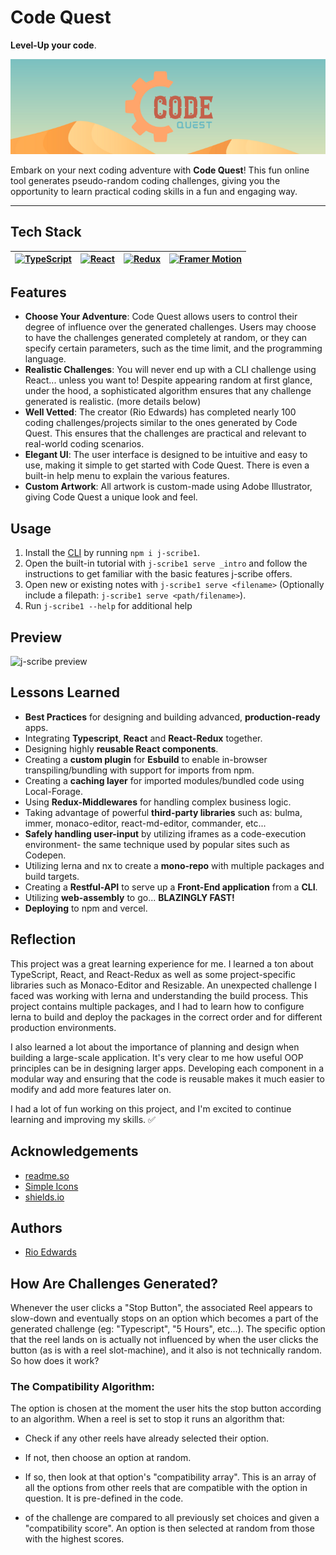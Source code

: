 # Code Quest

**Level-Up your code**.

![Code Quest Banner](/src/assets/banner.png)

Embark on your next coding adventure with **Code Quest**! This fun online tool generates pseudo-random coding challenges, giving you the opportunity to learn practical coding skills in a fun and engaging way.

---

## Tech Stack

| [![TypeScript](https://img.shields.io/badge/-TypeScript-3178C6?logo=TypeScript&logoColor=black&style=for-the-badge)](https://www.typescriptlang.org/) | [![React](https://img.shields.io/badge/-React-61DAFB?logo=React&logoColor=black&style=for-the-badge)](https://reactjs.org/) | [![Redux](https://img.shields.io/badge/-Redux-764ABC?logo=Redux&logoColor=white&style=for-the-badge)](https://redux.js.org/) | [![Framer Motion](https://img.shields.io/badge/framer_motion-BB4B96.svg?logo=data:image/svg%2bxml;base64,PHN2ZyB4bWxucz0iaHR0cDovL3d3dy53My5vcmcvMjAwMC9zdmciIHZpZXdCb3g9IjAgMCAyNTAwIDI1MDAiPgogICAgPHBhdGggc3R5bGU9ImZpbGw6I2ZmZiIgZD0iTTI1MDAgMHYyNTAwbC02MjUtNjI1LTYyNSA2MjUtNjI1LTYyNUwwIDI1MDBWMGwxMjUwIDEyNTBMMjUwMCAweiIvPgo8L3N2Zz4K&style=for-the-badge)](https://www.framer.com/motion/) |
| ----------------------------------------------------------------------------------------------------------------------------------------------------- | --------------------------------------------------------------------------------------------------------------------------- | :--------------------------------------------------------------------------------------------------------------------------: | --------------------------------------------------------------------------------------------------------------------------------------------------------------------------------------------------------------------------------------------------------------------------------------------------------------------------------------------------------------------------------------------------- |

## Features

- **Choose Your Adventure**: Code Quest allows users to control their degree of influence over the generated challenges. Users may choose to have the challenges generated completely at random, or they can specify certain parameters, such as the time limit, and the programming language.
- **Realistic Challenges**: You will never end up with a CLI challenge using React... unless you want to! Despite appearing random at first glance, under the hood, a sophisticated algorithm ensures that any challenge generated is realistic. (more details below)
- **Well Vetted**: The creator (Rio Edwards) has completed nearly 100 coding challenges/projects similar to the ones generated by Code Quest. This ensures that the challenges are practical and relevant to real-world coding scenarios.
- **Elegant UI**: The user interface is designed to be intuitive and easy to use, making it simple to get started with Code Quest. There is even a built-in help menu to explain the various features.
- **Custom Artwork**: All artwork is custom-made using Adobe Illustrator, giving Code Quest a unique look and feel.

## Usage

1. Install the [CLI](https://www.npmjs.com/package/j-scribe1) by running `npm i j-scribe1`.
2. Open the built-in tutorial with `j-scribe1 serve _intro` and follow the instructions to get familiar with the basic features j-scribe offers.
3. Open new or existing notes with `j-scribe1 serve <filename>` (Optionally include a filepath: `j-scribe1 serve <path/filename>`).
4. Run `j-scribe1 --help` for additional help

## Preview

![j-scribe preview](https://raw.githubusercontent.com/rioredwards/j-scribe/main/assets/j-scribe_preview.gif)

## Lessons Learned

- **Best Practices** for designing and building advanced, **production-ready** apps.
- Integrating **Typescript**, **React** and **React-Redux** together.
- Designing highly **reusable React components**.
- Creating a **custom plugin** for **Esbuild** to enable in-browser transpiling/bundling with support for imports from npm.
- Creating a **caching layer** for imported modules/bundled code using Local-Forage.
- Using **Redux-Middlewares** for handling complex business logic.
- Taking advantage of powerful **third-party libraries** such as: bulma, immer, monaco-editor, react-md-editor, commander, etc...
- **Safely handling user-input** by utilizing iframes as a code-execution environment- the same technique used by popular sites such as Codepen.
- Utilizing lerna and nx to create a **mono-repo** with multiple packages and build targets.
- Creating a **Restful-API** to serve up a **Front-End application** from a **CLI**.
- Utilizing **web-assembly** to go... **BLAZINGLY FAST!**
- **Deploying** to npm and vercel.

## Reflection

This project was a great learning experience for me. I learned a ton about TypeScript, React, and React-Redux as well as some project-specific libraries such as Monaco-Editor and Resizable. An unexpected challenge I faced was working with lerna and understanding the build process. This project contains multiple packages, and I had to learn how to configure lerna to build and deploy the packages in the correct order and for different production environments.

I also learned a lot about the importance of planning and design when building a large-scale application. It's very clear to me how useful OOP principles can be in designing larger apps. Developing each component in a modular way and ensuring that the code is reusable makes it much easier to modify and add more features later on.

I had a lot of fun working on this project, and I'm excited to continue learning and improving my skills. ✅

## Acknowledgements

- [readme.so](https://readme.so/editor)
- [Simple Icons](https://simpleicons.org/?q=redux)
- [shields.io](https://shields.io/)

## Authors

- [Rio Edwards](https://www.github.com/rioredwards)

## How Are Challenges Generated?

Whenever the user clicks a "Stop Button", the associated Reel appears to slow-down and eventually stops on an option which becomes a part of the generated challenge (eg: "Typescript", "5 Hours", etc...). The specific option that the reel lands on is actually not influenced by when the user clicks the button (as is with a reel slot-machine), and it also is not technically random. So how does it work?

### The Compatibility Algorithm:

The option is chosen at the moment the user hits the stop button according to an algorithm. When a reel is set to stop it runs an algorithm that:

- Check if any other reels have already selected their option.

- If not, then choose an option at random.

- If so, then look at that option's "compatibility array". This is an array of all the options from other reels that are compatible with the option in question. It is pre-defined in the code.

- of the challenge are compared to all previously set choices and given a "compatibility score". An option is then selected at random from those with the highest scores.
